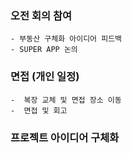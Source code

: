 ### 오전 회의 참여
    - 부동산 구체화 아이디어 피드백
    - SUPER APP 논의

### 면접 (개인 일정)
    -  복장 교체 및 면접 장소 이동
    -  면접 및 회고

### 프로젝트 아이디어 구체화
